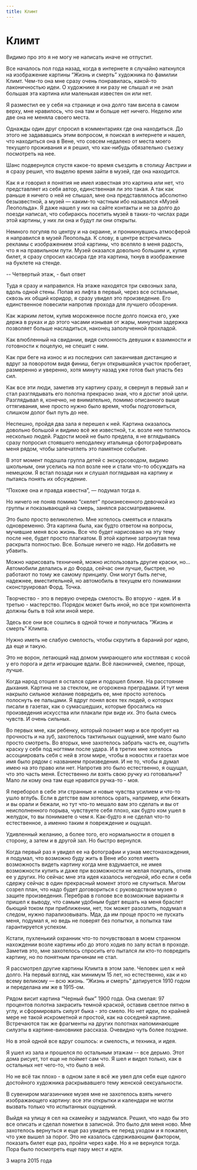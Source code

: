 ```yaml
---
title: Климт
---
```


# Климт

Видимо про это я не могу не написать иначе не отпустит.

Все началось пол года назад, когда в интернете я случайно наткнулся на изображение картины “Жизнь и смерть” художника по фамилии Климт. Чем-то она мне сразу очень понравилась, какой-то лаконичностью идеи. О художнике я ни разу не слышал и не знал большая эта картина или маленькая известен он или нет.

Я разместил ее у себя на странице и она долго там висела в самом верху, мне нравилось, что она там и больше нет ничего. Неделю или две она не меняла своего места.

Однажды один друг спросил в комментариях где она находиться. До этого не задававшись этим вопросом, я поискал в интернете и нашел, что находиться она в Вене, что совсем недалеко от места моего текущего проживания и я решил, что как-нибудь обязательно съезжу посмотреть на нее.

Шанс подвернулся спустя какое-то время съездить в столицу Австрии и я сразу решил, что выделю время зайти в музей, где она находится.

Как я и говорил я понятия не имел известная это картина или нет, что представляет из себя автор, единственная ли это такая. А так как раньше я ничего о ней не слышал, мне она представлялось абсолютно безызвестной, а музей — каким-то частным ибо назывался «Музей Леопольда». Я даже нашел у них на сайте контакты и не за долго до поезди написал, что собираюсь посетить музей в таких-то числах ради этой картины, у них ли она и будут ли они открыты.

Немного погуляв по центру и на окраине, и проникнувшись атмосферой я направился в музей Леопольда. К слову, в центре встречались рекламы с изображением этой картины, что вселяло в меня радость, что я на правильном пути. Музей оказался довольно большим и, купив билет, я сразу спросил кассира где эта картина, ткнув в изображение на буклете на стенде.

-- Четвертый этаж, - был ответ

Туда я сразу и направился. На этаже находятся три сквозных зала, вдоль одной стены. Попав из лифта в первый, через все остальные, сквозь их общий коридор, я сразу увидел это произведение. Его единственное повесили напротив прохода для лучшего обозрения.

Как жарким летом, купив мороженное после долго поиска его, уже держа в руках и до этого часами изнывая от жары, минутная задержка позволяет больше насладиться, наконец заполученной прохладой.

Как влюбленный на свидании, видя склонность девушки к взаимности и готовности к поцелую, не спешит с ним.

Как при беге на износ и из последних сил заканчивая дистанцию и вдруг за поворотом видя финиш, бегун открывшийся участок пробегает, размеренно и уверенно, хотя минуту назад уже готов был упасть без сил.

Как все эти люди, заметив эту картину сразу, я свернул в первый зал и стал разглядывать его полотна прекрасно зная, что я достиг этой цели. Разглядывал я, конечно, не внимательно, помимо описанного выше оттягивания, мне просто нужно было время, чтобы подготовиться, слишком долог был путь до нее.

Неспешно, пройдя два зала я перешел к ней. Картина оказалось довольно большой и видимо всё же известной, т.к. возле нее толпилось несколько людей. Радости моей не было предела, я не вглядываясь сразу попросил стоявшего неподалеку итальянца сфотографировать меня рядом, чтобы запечатлеть это памятное событие.

В этот момент подошла группа детей с экскурсоводом, видимо школьным, они уселись на пол возле нее и стали что-то обсуждать на немецком. Я встал позади них и слушал поглядывая на картину и пытаясь понять их обсуждение.

“Похоже она и правда известна”, — подумал тогда я.

Но ничего не поняв помимо “скелет” произнесенного девочкой из группы и показывающей на смерь, занялся рассматриванием.

Это было просто великолепно. Мне хотелось смеяться и плакать одновременно. Эта картина была, как будто ответом на вопросы, мучившие меня всю жизнь. Все что будет нарисовано на эту тему после нее, будет просто плагиатом. В этой картине затронутая тема раскрыта полностью. Все. Больше ничего не надо. Ни добавить не убавить.

Можно нарисовать техничней, можно использовать другие краски, но... Автомобили делались и до Форда, сейчас они лучше, быстрее, но работают по тому же самому принципу. Они могут быть легче, надежнее, вместительней, но автомобиль в текущем его понимании сконструировал Форд. Точка.

Творчество - это в первую очередь смелость. Во вторую - идея. И в третью - мастерство. Порядок может быть иной, но все три компонента должны быть в той или иной мере.

Здесь все они все сошлись в одной точке и получилась “Жизнь и смерть” Климта.

Нужно иметь не слабую смелость, чтобы скрутить в бараний рог идею, да еще и такую.

Это не ворон, летающий над домом умирающего или костлявая с косой у его порога и дети играющие вдали. Всё лаконичней, смелее, проще, лучше.

Когда народ отошел я остался один и подошел ближе. На расстояние дыхания. Картина не за стеклом, не огорожена преградами. И тут меня накрыло сильное желание повредить ее, мне просто хотелось полоснуть ее пальцами. Я вдруг понял всех тех людей, о которых писали в газетах, как о сумасшедших, которые бросались на произведения искусства или плакали при виде их. Это была смесь чувств. И очень сильных.

Во первых мне, как ребенку, который познает мир и все пробует на прочность и на зуб, захотелось тактильных ощущений, мне мало было просто смотреть. Во вторых, мне захотелось забрать часть ее, ощутить краску у себя под ногтями после удара. И в третих мне хотелось ассоциировать себя с ней в этом мире, чтобы в новостях и газетах мое имя было рядом с названием произведения.  И не то, чтобы я думал имею на это право или нет. Напротив это было естественно, я ощущал, что это часть меня. Естественно ли взять свою ручку из готовальни? Мало ли кому она там еще нравится ручка-то - моя.

Я переборол в себе эти странные и новые чувства усилием и что-то ушло вглубь. Если в детстве вам хотелось орать, например, или бежать и вы орали и бежали, но тут что-то мешало вам это сделать и вы от неисполненного порыва, чувствуете себя плохо, как будто ком ушел в желудок, то вы понимаете о чем я. Как-будто я не сделал что-то естественное, а именно таким я повреждение и ощущал.

Удивленный желанию, а более того, его нормальности я отошел в сторону, а затем и в другой зал. Но быстро вернулся.

Когда первый раз я увидел ее на фотографии и узнав местонахождения, я подумал, что возможно буду жить в Вене ибо хотел иметь возможность видеть картину когда мне вздумается, не имея возможности купить и даже при возможности не желая покупать, отняв ее у других. Но сейчас мне эта идея казалось негодной, ибо если я себя сдержу сейчас в один прекрасный момент этого не случиться. Мигом созрел план, что надо будет договориться с руководством музея о защите произведения. Перебрав в голове все возможные варианты я пришел к выводу, что самым удобным будет вешать на меня браслет бьющий током при приближении, нет, ток может разозлить, подумал я следом, нужно парализовывать. Мда, да им проще просто не пускать меня, подумал я, но ведь не поверят без попытки, а попытка там гарантируется успехом.

Кстати, пухленький охранник что-то почувствовал в моем странном нахождении возле картины ибо до этого ходив по залу встал в проходе. Заметив это, мне захотелось спросить его пытался ли кто-то повредить картину, но по понятным причинам не стал.

Я рассмотрел другие картины Климта в этом зале. Человек шел к ней долго. На первый взгляд, как минимум 15 лет, но естественно, как и ко всему великому — всю жизнь.  “Жизнь и смерть” датируется 1910 годом и переделана им же в 1915-ом.

Рядом висит картина “Черный бык” 1900 года. Она смелая: 97 процентов полотна закрасить темной краской, оставив светлое пятно в углу, и сформировать силуэт быка - это смело. Но нет идеи, по крайней мере не такой искрометной и простой, как на соседней картине. Встречаются так же фрагменты на других полотнах напоминающие силуэты в картине-виновнике рассказа. Очевидно чуть более поздние.

Но в этой одной все вдруг сошлось: и смелость, и техника, и идея.

Я ушел из зала и прошелся по остальным этажам -- все дерьмо. Этот дома рисует, тот еще не поймет сам что. Я шел и видел только, как в остальных нет чего-то, что было в ней.

Но не всё так плохо - в одном зале я всё же увел для себя еще одного достойного художника раскрывавшего тему женской сексуальности.

В сувениром магазинчике музея мне не захотелось взять ничего изображающего картину: все эти открытки и календари не могли вызвать только что испытанных ощущений.

Выйдя на улицу я сел на скамейку и задумался. Решил, что надо бы это все описать и сделал пометки в записной. Это было для меня ново. Мне захотелось вернуться и еще раз увидеть ее перед уходом и я пожалел, что уже вышел за порог. Это не казалось сдерживающим фактором, показать билет еще раз, пройти через кафе. Но я не вернулся тогда. Пора было посмотреть еще пару мест и идти.

3 марта 2015 года
